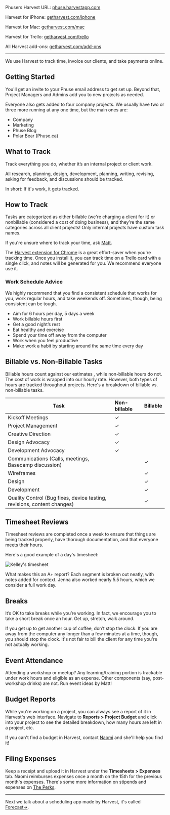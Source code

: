 Phusers Harvest URL: [phuse.harvestapp.com](https://phuse.harvestapp.com/overview)

Harvest for iPhone: [getharvest.com/iphone](https://www.getharvest.com/iphone)

Harvest for Mac: [getharvest.com/mac](https://www.getharvest.com/mac)

Harvest for Trello: [getharvest.com/trello](https://www.getharvest.com/trello)

All Harvest add-ons: [getharvest.com/add-ons](https://www.getharvest.com/add-ons)

---

We use Harvest to track time, invoice our clients, and take payments online.

## Getting Started
You'll get an invite to your Phuse email address to get set up. Beyond that, Project Managers and Admins add you to new projects as needed.

Everyone also gets added to four company projects. We usually have two or three more running at any one time, but the main ones are:

- Company
- Marketing
- Phuse Blog
- Polar Bear (Phuse.ca) 

## What to Track

Track everything you do, whether it’s an internal project or client work.

All research, planning, design, development, planning, writing, revising, asking for feedback, and discussions should be tracked. 

In short: If it's work, it gets tracked.

## How to Track

Tasks are categorized as either billable (we're charging a client for it) or nonbillable (considered a cost of doing business), and they're the same categories across all client projects! Only internal projects have custom task names.

If you're unsure where to track your time, ask [Matt](mailto:matt@phuse.ca).

The [Harvest extension for Chrome](https://chrome.google.com/webstore/detail/harvest-time-tracker/fbpiglieekigmkeebmeohkelfpjjlaia?hl=en) is a great effort-saver when you're tracking time. Once you install it, you can track time on a Trello card with a single click, and notes will be generated for you. We recommend everyone use it.

### Work Schedule Advice

We highly recommend that you find a consistent schedule that works for you, work regular hours, and take weekends off. Sometimes, though, being consistent can be tough.

- Aim for 6 hours per day, 5 days a week
- Work billable hours first
- Get a good night’s rest
- Eat healthy and exercise
- Spend your time off away from the computer
- Work when you feel productive
- Make work a habit by starting around the same time every day

## Billable vs. Non-Billable Tasks

Billable hours count against our estimates , while non-billable hours do not. The cost of work is wrapped into our hourly rate. However, both types of hours are tracked throughout projects. Here's a breakdown of billable vs. non-billable tasks.

| Task | Non-billable | Billable  |
|------|:-------------|:----------|
|Kickoff Meetings|✓| |
|Project Management|✓| |
|Creative Direction|✓| |
|Design Advocacy|✓| |
|Development Advocacy|✓| |
|Communications (Calls, meetings, Basecamp discussion)| |✓|
|Wireframes| |✓|
|Design| |✓|
|Development| |✓|
|Quality Control (Bug fixes, device testing, revisions, content changes)| |✓|



## Timesheet Reviews

Timesheet reviews are completed once a week to ensure that things are being tracked properly, have thorough documentation, and that everyone meets their hours.

Here's a good example of a day's timesheet:

![Kelley's timesheet](/img/screenshots/kelley_timesheet.png)

What makes this an A+ report? Each segment is broken out neatly, with notes added for context. Jenna also worked nearly 5.5 hours, which we consider a full work day.

## Breaks

It’s OK to take breaks while you’re working. In fact, we encourage you to take a short break once an hour. Get up, stretch, walk around.

If you get up to get another cup of coffee, don’t  stop the clock. If you are away from the computer any longer than a few minutes at a time, though, you should stop the clock. It's not fair to bill the client for any time you're not actually working.

## Event Attendance

Attending a workshop or meetup? Any learning/training portion is trackable under work hours and eligible as an expense. Other components (say, post-workshop drinks) are not. Run event ideas by Matt!

## Budget Reports

While you're working on a project, you can always see a report of it in Harvest's web interface. Navigate to **Reports > Project Budget** and click into your project to see the detailed breakdown, how many hours are left in a project, etc.

If you can't find a budget in Harvest, contact [Naomi](naomi@phuse.ca) and she'll help you find it!

## Filing Expenses

Keep a receipt and upload it in Harvest under the **Timesheets > Expenses** tab. Naomi reimburses expenses once a month on the 15th for the previous month's expenses. There's some more information on stipends and expenses on [The Perks](/The_Basics/The_Perks).

---

Next we talk about a scheduling app made by Harvest, it's called [Forecast&#8594;](/Tools_&_Apps/Forecast).